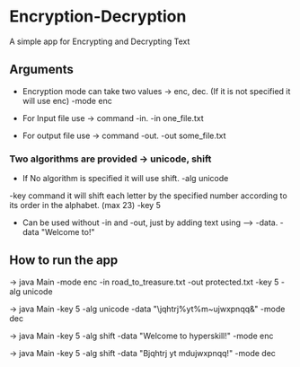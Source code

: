 # Encryption-Decryption
A simple app for Encrypting and Decrypting Text

## Arguments

- Encryption mode can take two values -> enc, dec. (If it is not specified it will use enc) 
-mode enc

- For Input file use -> command -in.
-in one_file.txt

- For output file use -> command -out.
-out some_file.txt



### Two algorithms are provided -> unicode, shift

- If No algorithm is specified it will use shift.
-alg unicode


-key command it will shift each letter by the specified number according to its order in the alphabet.
(max 23)
 -key 5


- Can be used without -in and -out, just by adding text using -->  -data.
-data "Welcome to!"


## How to run the app


-> java Main -mode enc -in road_to_treasure.txt -out protected.txt -key 5 -alg unicode

-> java Main -key 5 -alg unicode -data "\jqhtrj%yt%m~ujwxpnqq&" -mode dec

-> java Main -key 5 -alg shift -data "Welcome to hyperskill!" -mode enc

-> java Main -key 5 -alg shift -data "Bjqhtrj yt mdujwxpnqq!" -mode dec
